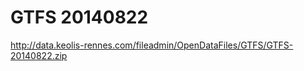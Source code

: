 GTFS 20140822
=============
http://data.keolis-rennes.com/fileadmin/OpenDataFiles/GTFS/GTFS-20140822.zip
